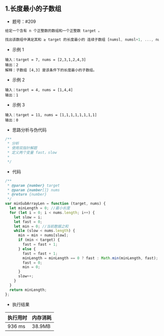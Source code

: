 ## 1.长度最小的子数组

- 题号：#209

```js
给定一个含有 n 个正整数的数组和一个正整数 target 。

找出该数组中满足其和 ≥ target 的长度最小的 连续子数组 [numsl, numsl+1, ..., numsr-1, numsr] ，并返回其长度。如果不存在符合条件的子数组，返回 0 。

```

- 示例 1

```
输入：target = 7, nums = [2,3,1,2,4,3]
输出：2
解释：子数组 [4,3] 是该条件下的长度最小的子数组。
```

- 示例 2

```
输入：target = 4, nums = [1,4,4]
输出：1
```

- 示例 3

```
输入：target = 11, nums = [1,1,1,1,1,1,1,1]
输出：0
```

- 思路分析与伪代码

```js
/**
 * 分析
 * 使用双指针解题
 * 定义两个变量 fast，slow
 *
 */
```

- 代码

```js
/**
 * @param {number} target
 * @param {number[]} nums
 * @return {number}
 */
var minSubArrayLen = function (target, nums) {
  let minLength = 0; //最小长度
  for (let i = 0; i < nums.length; i++) {
    let slow = i;
    let fast = 0;
    let min = 0; //当前数据之和
    while (slow < nums.length) {
      min = min + nums[slow];
      if (min < target) {
        fast = fast + 1;
      } else {
        fast = fast + 1;
        minLength = minLength == 0 ? fast : Math.min(minLength, fast); //+1是加上当前的长度
        fast = 0;
        min = 0;
      }
      slow++;
    }
  }
  return minLength;
};
```

- 执行结果

| 执行用时 | 内存消耗 |
| -------- | -------- |
| 936 ms   | 38.9MB   |
